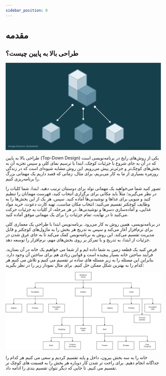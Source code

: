 ```yaml
---
sidebar_position: 0
---
```


# مقدمه

## طراحی بالا به پایین چیست؟

![Intro](./images/00-intro/Design.webp)

طراحی بالا به پایین (Top-Down Design) یکی از روش‌های رایج در برنامه‌نویسی است که در آن به جای شروع با جزئیات کوچک، ابتدا با ترسیم نمای کلی و سپس تجزیه آن به بخش‌های کوچک‌تر و جزئی‌تر پیش می‌رویم. این روش مشابه شیوه‌ای است که در زندگی روزمره بسیاری از ما به کار می‌بریم، برای مثال، زمانی که قصد داریم یک مهمانی بزرگ را برنامه‌ریزی کنیم.

تصور کنید شما می‌خواهید یک مهمانی تولد برای دوستتان ترتیب دهید. ابتدا، شما کلیات را در نظر می‌گیرید؛ مثلاً باید مکانی برای برگزاری انتخاب کنید، فهرست مهمانان را تنظیم کنید و منویی برای غذاها و نوشیدنی‌ها آماده کنید. سپس، هر یک از این بخش‌ها را به وظایف کوچکتر تقسیم می‌کنید: انتخاب مکان مناسب، تهیه کارت دعوت، خرید مواد غذایی، و آماده‌سازی دسرها و نوشیدنی‌ها. در هر مرحله، از کلیات به جزئیات حرکت می‌کنید تا در نهایت، تمام جزئیات را برای یک مهمانی موفق آماده کنید.

در برنامه‌نویسی، همین روش به کار می‌رود. برنامه‌نویس ابتدا با طراحی یک معماری کلی برای نرم‌افزار آغاز می‌کند و سپس به تدریج هر بخش را به ماژول‌های کوچکتر و قابل مدیریت تقسیم می‌کند. این روش به برنامه‌نویس کمک می‌کند تا به جای غرق شدن در جزئیات از ابتدا، به تدریج و با تمرکز بر روی بخش‌های مهم، نرم‌افزار را توسعه دهد.

فرض کنید یک قطعه زمین به شما داده ایم و از شما می خواهیم یک خانه در آن بسازید. فرآیند ساختن خانه بسیار پیچیده است و قوانین زیادی هم برای ساختن آن وجود دارد. بنابراین این مسئله را به زیر مسئله های ساده تر تقسیم می کنیم و تلاش می کنیم هر کدام را به بهترین شکل ممکن حل کنیم. برای مثال نمودار زیر را در نظر بگیرید:

![House Design](./images/00-intro/House-Design.webp)

خانه را به سه بخش بیرون، داخل و پایه تقسیم کردیم و سعی می کنیم هر کدام را جداگانه انجام دهیم. برای راحت تر شدن کار دوباره هر بخش را به قسمت های کوچک تر تقسیم می کنیم. تا جایی که دیگر نتوان تقسیم بندی را ادامه داد.
